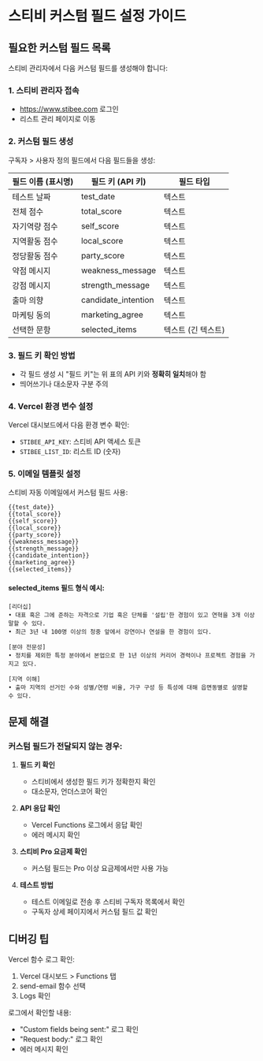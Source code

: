 # 스티비 커스텀 필드 설정 가이드

## 필요한 커스텀 필드 목록

스티비 관리자에서 다음 커스텀 필드를 생성해야 합니다:

### 1. 스티비 관리자 접속
- https://www.stibee.com 로그인
- 리스트 관리 페이지로 이동

### 2. 커스텀 필드 생성
구독자 > 사용자 정의 필드에서 다음 필드들을 생성:

| 필드 이름 (표시명) | 필드 키 (API 키) | 필드 타입 |
|------------------|-----------------|----------|
| 테스트 날짜 | test_date | 텍스트 |
| 전체 점수 | total_score | 텍스트 |
| 자기역량 점수 | self_score | 텍스트 |
| 지역활동 점수 | local_score | 텍스트 |
| 정당활동 점수 | party_score | 텍스트 |
| 약점 메시지 | weakness_message | 텍스트 |
| 강점 메시지 | strength_message | 텍스트 |
| 출마 의향 | candidate_intention | 텍스트 |
| 마케팅 동의 | marketing_agree | 텍스트 |
| 선택한 문항 | selected_items | 텍스트 (긴 텍스트) |

### 3. 필드 키 확인 방법
- 각 필드 생성 시 "필드 키"는 위 표의 API 키와 **정확히 일치**해야 함
- 띄어쓰기나 대소문자 구분 주의

### 4. Vercel 환경 변수 설정
Vercel 대시보드에서 다음 환경 변수 확인:
- `STIBEE_API_KEY`: 스티비 API 액세스 토큰
- `STIBEE_LIST_ID`: 리스트 ID (숫자)

### 5. 이메일 템플릿 설정
스티비 자동 이메일에서 커스텀 필드 사용:
```
{{test_date}}
{{total_score}}
{{self_score}}
{{local_score}}
{{party_score}}
{{weakness_message}}
{{strength_message}}
{{candidate_intention}}
{{marketing_agree}}
{{selected_items}}
```

#### selected_items 필드 형식 예시:
```
[리더십]
• 대표 혹은 그에 준하는 자격으로 기업 혹은 단체를 '설립'한 경험이 있고 연혁을 3개 이상 말할 수 있다.
• 최근 3년 내 100명 이상의 청중 앞에서 강연이나 연설을 한 경험이 있다.

[분야 전문성]
• 정치를 제외한 특정 분야에서 본업으로 한 1년 이상의 커리어 경력이나 프로젝트 경험을 가지고 있다.

[지역 이해]
• 출마 지역의 선거인 수와 성별/연령 비율, 가구 구성 등 특성에 대해 읍면동별로 설명할 수 있다.
```

## 문제 해결

### 커스텀 필드가 전달되지 않는 경우:

1. **필드 키 확인**
   - 스티비에서 생성한 필드 키가 정확한지 확인
   - 대소문자, 언더스코어 확인

2. **API 응답 확인**
   - Vercel Functions 로그에서 응답 확인
   - 에러 메시지 확인

3. **스티비 Pro 요금제 확인**
   - 커스텀 필드는 Pro 이상 요금제에서만 사용 가능

4. **테스트 방법**
   - 테스트 이메일로 전송 후 스티비 구독자 목록에서 확인
   - 구독자 상세 페이지에서 커스텀 필드 값 확인

## 디버깅 팁

Vercel 함수 로그 확인:
1. Vercel 대시보드 > Functions 탭
2. send-email 함수 선택
3. Logs 확인

로그에서 확인할 내용:
- "Custom fields being sent:" 로그 확인
- "Request body:" 로그 확인
- 에러 메시지 확인
